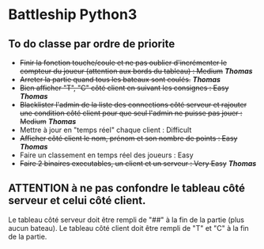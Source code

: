 # Battleship Python3

## To do classe par ordre de priorite
- ~~Finir la fonction touche/coule et ne pas oublier d'incrémenter le compteur du joueur (attention aux bords du tableau) : Medium~~ ***Thomas***
- ~~Arreter la partie quand tous les bateaux sont coulés.~~ ***Thomas***
- ~~Bien afficher "T", "C" côté client en suivant les consignes : Easy~~ ***Thomas***
- ~~Blacklister l'admin de la liste des connections côté serveur et rajouter une condition côté client pour que seul l'admin ne puisse pas jouer : Medium~~ ***Thomas***
- Mettre à jour en "temps réel" chaque client : Difficult
- ~~Afficher côté client le nom, prénom et son nombre de points : Easy~~ ***Thomas***
- Faire un classement en temps réel des joueurs : Easy
- ~~Faire 2 binaires executables, un client et un serveur : Very Easy~~ ***Thomas***

## ATTENTION à ne pas confondre le tableau côté serveur et celui côté client. 
Le tableau côté serveur doit être rempli de "##" à la fin de la partie (plus aucun bateau).
Le tableau côté client doit être rempli de "T" et "C" à la fin de la partie.
